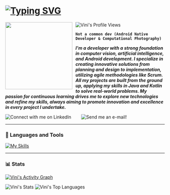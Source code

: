 # [![Typing SVG](https://readme-typing-svg.herokuapp.com/?color=2F80ED&size=35&center=true&vCenter=true&width=1000&lines=🧙🏽‍♂+I'm+Vini+Lazzeri!;🧙🏽‍♂+I'm+from+Brazil!;🧙🏽‍♂+I'm+a+Android+Developer!;🧙🏽‍♂+I'm+looking+for+a+new+job+opportunity!;🧙🏽‍♂+Be+Welcome!+:%29)](https://git.io/typing-svg)
<img src='https://github.com/user-attachments/assets/59e0876a-3fd9-4c75-822a-d0e31446d738' align='left' width='212' style="margin-right: 10px;">

![Vini's Profile Views](https://komarev.com/ghpvc/?username=vinilazzeri&color=blue)

**`Not a common dev (Android Native Developer & Computational Photography)`** 


***I'm a developer with a strong foundation in computer vision, artificial intelligence, and Android development. I specialize in creating innovative solutions from planning and design to implementation, utilizing agile methodologies like Scrum. All my projects are built from the ground up, applying my skills in Java and Kotlin to solve real-world problems. My passion for continuous learning drives me to explore new technologies and refine my skills, always aiming to promote innovation and excellence in every project I undertake.*** 

<p>
  <a href="https://www.linkedin.com/in/vinicius-lazzeri/" style="text-decoration: none; display: inline-block; margin-right: 20px;">
    <img alt="Connect with me on LinkedIn" title="Connect with me on LinkedIn" src="https://img.shields.io/badge/Connect%20with%20me%20on-LinkedIn-%230077B5.svg?style=flat-square&logo=linkedin&logoColor=white"/></a> &nbsp; <a href="mailto:vinicius.lazzeri@gmail.com" style="text-decoration: none; display: inline-block;">
    <img alt="Send me an e-mail!" title="Send me an e-mail!" src="https://img.shields.io/badge/Get%20in%20touch%20with%20me%20via-Gmail-%23EA4335.svg?style=flat-square&logo=gmail&logoColor=white&label=Get%20in%20touch%20with%20me%20via%20my"/>
  </a>
</p>


---


### 🧰 Languages and Tools

[![My Skills](https://skillicons.dev/icons?i=androidstudio,kotlin,java,mysql,firebase,windows,apple,git,figma,stackoverflow&perline=10)](https://skillicons.dev)
<br />

---

### 📊 Stats

[![Vini's Activity Graph](https://github-readme-activity-graph.vercel.app/graph?username=vinilazzeri&bg_color=ffffff&color=418bee&line=418bee&point=3ddc84&area=true&hide_border=true)](https://github.com/ashutosh00710/github-readme-activity-graph)

![Vini's Stats](https://github-readme-stats.vercel.app/api?username=vinilazzeri&theme=default&show_icons=true&hide_border=true&count_private=true) 
![Vini's Top Languages](https://github-readme-stats.vercel.app/api/top-langs/?username=vinilazzeri&theme=default&show_icons=true&hide_border=true&layout=compact)





<!-- ![vinicius-lazzeri's Streak](https://github-readme-streak-stats.herokuapp.com/?user=vinicius-lazzeri&theme=default&hide_border=true) -->

#
